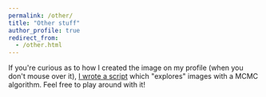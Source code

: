 ```yaml
---
permalink: /other/
title: "Other stuff"
author_profile: true
redirect_from: 
  - /other.html
---
```


If you're curious as to how I created the image on my profile (when you don't mouse over it), [I wrote a script](https://colab.research.google.com/github/aday651/mcmc-pics/blob/master/image_mcmc.ipynb) which "explores" images with a MCMC algorithm. Feel free to play around with it!